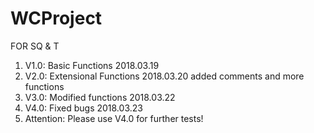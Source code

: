 # WCProject
FOR SQ & T
1. V1.0: Basic Functions 2018.03.19
2. V2.0: Extensional Functions 2018.03.20 added comments and more functions
3. V3.0: Modified functions 2018.03.22
4. V4.0: Fixed bugs 2018.03.23
5. Attention: Please use V4.0 for further tests!
